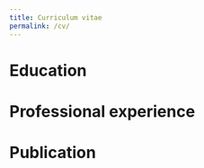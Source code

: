```yaml
---
title: Curriculum vitae
permalink: /cv/
---
```


# Education
# Professional experience
# Publication 
